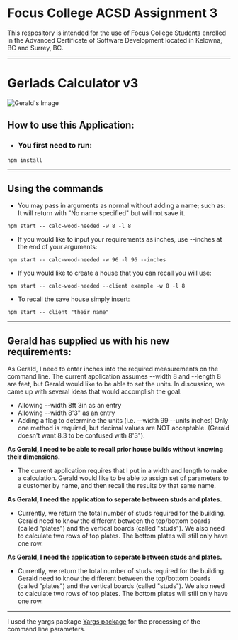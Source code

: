 # Focus College ACSD Assignment 3

This respository is intended for the use of Focus College Students enrolled in the Advanced Certificate of Software Development located in Kelowna, BC and Surrey, BC.

---
# Gerlads Calculator v3
![Gerald's Image]

## How to use this Application:
*  ### You first need to run:
```
npm install
```
---
## Using the commands

*  You may pass in arguments as normal without adding a name; such as:
It will return with "No name specified" but will not save it.
```
npm start -- calc-wood-needed -w 8 -l 8
```
*  If you would like to input your requirements as inches, use --inches at the end of your arguments:
```
npm start -- calc-wood-needed -w 96 -l 96 --inches
```

*  If you would like to create a house that you can recall you will use:
```
npm start -- calc-wood-needed --client example -w 8 -l 8
```
* To recall the save house simply insert:
```
npm start -- client "their name"
```
---
## Gerald has supplied us with his new requirements:

As Gerald, I need to enter inches into the required measurements on the command line.
The current application assumes --width 8 and --length 8 are feet, but Gerald would like to be able to set the units. In discussion, we came up with several ideas that would accomplish the goal:

*  Allowing --width 8ft 3in as an entry
*  Allowing --width 8'3" as an entry
* Adding a flag to determine the units (i.e. --width 99 --units inches)
Only one method is required, but decimal values are NOT acceptable. (Gerald doesn't want 8.3 to be confused with 8'3").

**As Gerald, I need to be able to recall prior house builds without knowing their dimensions.**

*  The current application requires that I put in a width and length to make a calculation. Gerald would like to be able to assign set of parameters to a customer by name, and then recall the results by that same name.

**As Gerald, I need the application to seperate between studs and plates.**

*  Currently, we return the total number of studs required for the building. Gerald need to know the different between the top/bottom boards (called "plates") and the vertical boards (called "studs"). We also need to calculate two rows of top plates. The bottom plates will still only have one row.

**As Gerald, I need the application to seperate between studs and plates.**

*  Currently, we return the total number of studs required for the building. Gerald need to know the different between the top/bottom boards (called "plates") and the vertical boards (called "studs"). We also need to calculate two rows of top plates. The bottom plates will still only have one row.


---
I used the yargs package [Yargs package] for the processing of the command line parameters. 

[Yargs package]: https://github.com/adam-p/markdown-here/wiki/Markdown-Cheatsheet

[Gerald's Image]: https://i.pinimg.com/originals/c5/0e/0a/c50e0a205f5d839a09c2239e45dee376.png